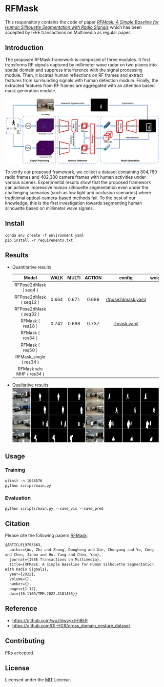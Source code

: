 # RFMask
This responsitory contains the code of paper [*RFMask: A Simple Baseline for Human Silhouette Segmentation with Radio Signals*](https://ieeexplore.ieee.org/abstract/document/9793363) which has been accepted by IEEE transactions on Multimedia as regular paper.

## Introduction

The proposed RFMask framework is composed of three modules. It first transforms RF signals captured by millimeter wave radar on two planes into spatial domain and suppress interference with the signal processing module. Then, it locates human reflections on RF frames and extract features from surrounding signals with human detection module. Finally, the extracted features from RF frames are aggregated with an attention based mask generation module.

![framework.png](assets/images/framework.png)

To verify our proposed framework, we collect a dataset containing 804,760 radio frames and 402,380 camera frames with human activities under various scenes. Experimental results show that the proposed framework can achieve impressive human silhouette segmentation even under the challenging scenarios (such as low light and occlusion scenarios) where traditional optical-camera-based methods fail. To the best of our knowledge, this is the first investigation towards segmenting human silhouette based on millimeter wave signals.

## Install

```
conda env create -f environment.yaml
pip install -r requirements.txt
```

## Results
- Quantitative results

  Model|WALK|MULTI|ACTION|config|weights
  :--:|:--:|:--:|:--:|:--:|:--:
  RFPose2dMask ( seq4 )| |  | | |
  RFPose2dMask ( seq12 )| 0.664| 0.671| 0.689| [rfpose2dmask.yaml](configs/rfpose2dmask.yaml)|
  RFPose2dMask ( seq32 )| | | | |
  RFMask ( res18 )| 0.742|0.698 | 0.737| [rfmask.yaml](configs/rfmask.yaml)|
  RFMask ( res34 )| | | | |
  RFMask ( res50 )| | | | |
  RFMask_single ( res34 ) | | | | |
  RFMask w/o MHF ( res34 )| | | | |

- Qualitative results
  ![qualitative results](assets/images/qualitati_results.jpg)


## Usage


### Training

```shell
ulimit -n 1048576
python scrips/main.py
```

### Evaluation

```shell
python scripts/main.py --save_vis --save_pred
```

## Citation

Please cite the following papers [RFMask](https://ieeexplore.ieee.org/abstract/document/9793363):

```text
@ARTICLE{9793363,
  author={Wu, Zhi and Zhang, Dongheng and Xie, Chunyang and Yu, Cong and Chen, Jinbo and Hu, Yang and Chen, Yan},
  journal={IEEE Transactions on Multimedia}, 
  title={RFMask: A Simple Baseline for Human Silhouette Segmentation With Radio Signals}, 
  year={2022},
  volume={},
  number={},
  pages={1-12},
  doi={10.1109/TMM.2022.3181455}}
```

## Reference

* https://github.com/wuzhiwyyx/HIBER
* https://github.com/DI-HGR/cross_domain_gesture_dataset

## Contributing

PRs accepted.

## License

Licensed under the [MIT](LICENSE) License.

